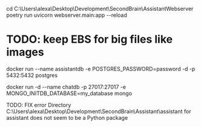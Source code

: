 cd C:\Users\alexa\Desktop\Development\SecondBrain\AssistantWebserver
poetry run uvicorn webserver.main:app --reload

# TODO: keep EBS for big files like images

docker run --name assistantdb -e POSTGRES_PASSWORD=password -d -p 5432:5432 postgres

docker run -d --name chatdb -p 27017:27017 -e MONGO_INITDB_DATABASE=my_database mongo

TODO: FIX error Directory C:\Users\alexa\Desktop\Development\SecondBrain\Assistant\assistant for assistant does not seem to be a Python package